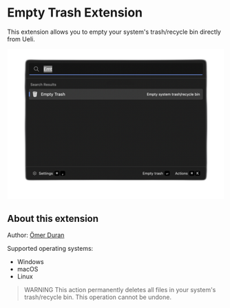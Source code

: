 # Empty Trash Extension
This extension allows you to empty your system's trash/recycle bin directly from Ueli.

![Example](example.png)

## About this extension
Author: [Ömer Duran](https://github.com/omerdduran)

Supported operating systems:
- Windows 
- macOS 
- Linux

> WARNING
> This action permanently deletes all files in your system's trash/recycle bin. This operation cannot be undone.